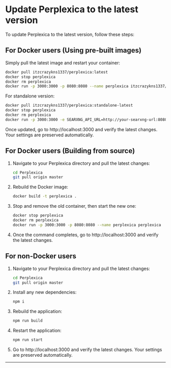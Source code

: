 # Update Perplexica to the latest version

To update Perplexica to the latest version, follow these steps:

## For Docker users (Using pre-built images)

Simply pull the latest image and restart your container:

```bash
docker pull itzcrazykns1337/perplexica:latest
docker stop perplexica
docker rm perplexica
docker run -p 3000:3000 -p 8080:8080 --name perplexica itzcrazykns1337/perplexica:latest
```

For standalone version:

```bash
docker pull itzcrazykns1337/perplexica:standalone-latest
docker stop perplexica
docker rm perplexica
docker run -p 3000:3000 -e SEARXNG_API_URL=http://your-searxng-url:8080 --name perplexica itzcrazykns1337/perplexica:standalone-latest
```

Once updated, go to http://localhost:3000 and verify the latest changes. Your settings are preserved automatically.

## For Docker users (Building from source)

1. Navigate to your Perplexica directory and pull the latest changes:

   ```bash
   cd Perplexica
   git pull origin master
   ```

2. Rebuild the Docker image:

   ```bash
   docker build -t perplexica .
   ```

3. Stop and remove the old container, then start the new one:

   ```bash
   docker stop perplexica
   docker rm perplexica
   docker run -p 3000:3000 -p 8080:8080 --name perplexica perplexica
   ```

4. Once the command completes, go to http://localhost:3000 and verify the latest changes.

## For non-Docker users

1. Navigate to your Perplexica directory and pull the latest changes:

   ```bash
   cd Perplexica
   git pull origin master
   ```

2. Install any new dependencies:

   ```bash
   npm i
   ```

3. Rebuild the application:

   ```bash
   npm run build
   ```

4. Restart the application:

   ```bash
   npm run start
   ```

5. Go to http://localhost:3000 and verify the latest changes. Your settings are preserved automatically.

---

